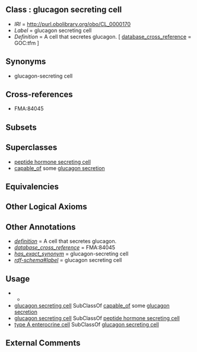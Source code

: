 
## Class : glucagon secreting cell

 * *IRI* = http://purl.obolibrary.org/obo/CL_0000170
 * *Label* = glucagon secreting cell
 * *Definition* = A cell that secretes glucagon. [ [database_cross_reference](../../ef/oboInOwl#hasDbXref.md) = GOC:tfm ]

## Synonyms

 * glucagon-secreting cell

## Cross-references

 * FMA:84045

## Subsets


## Superclasses

 * [peptide hormone secreting cell](../../CL/67/CL_0000167.md)
 * [capable_of](../../RO/15/RO_0002215.md) some [glucagon secretion](../../GO/91/GO_0070091.md)

## Equivalencies


## Other Logical Axioms


## Other Annotations

 * *[definition](../../IAO/15/IAO_0000115.md)* = A cell that secretes glucagon.
 * *[database_cross_reference](../../ef/oboInOwl#hasDbXref.md)* = FMA:84045
 * *[has_exact_synonym](../../ym/oboInOwl#hasExactSynonym.md)* = glucagon-secreting cell
 * *[rdf-schema#label](../../el/rdf-schema#label.md)* = glucagon secreting cell

## Usage

 * -
 * [glucagon secreting cell](../../CL/70/CL_0000170.md) SubClassOf [capable_of](../../RO/15/RO_0002215.md) some [glucagon secretion](../../GO/91/GO_0070091.md)
 * [glucagon secreting cell](../../CL/70/CL_0000170.md) SubClassOf [peptide hormone secreting cell](../../CL/67/CL_0000167.md)
 * [type A enterocrine cell](../../CL/67/CL_0002067.md) SubClassOf [glucagon secreting cell](../../CL/70/CL_0000170.md)

## External Comments

